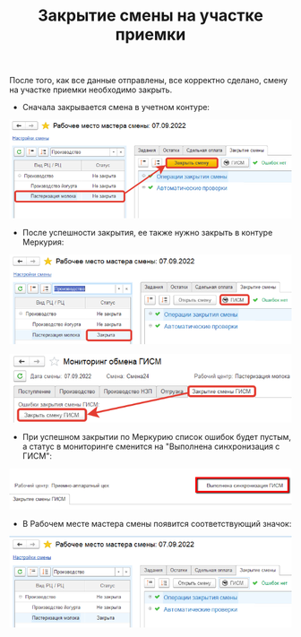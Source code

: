 ﻿---
title: "Закрытие смены на участке приемки"
draft: false
weight: 3
---

После того, как все данные отправлены, все корректно сделано, смену на участке приемки необходимо закрыть.

- Сначала закрывается смена в учетном контуре:

![1](1.png)

- После успешности закрытия, ее также нужно закрыть в контуре Меркурия:

![2](2.png)

![3](3.png)

- При успешном закрытии по Меркурию список ошибок будет пустым, а статус в мониторинге сменится на "Выполнена синхронизация с ГИСМ":

![4](4.png)

- В Рабочем месте мастера смены появится соответствующий значок:

![5](5.png)
